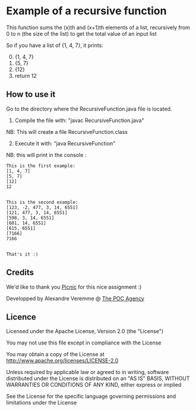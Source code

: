 # Example of a recursive function

This function sums the (x)th and (x+1)th elements of a list, recursively from 0 to n (the size of the list) to get the total value of an input list

So if you have a list of {1, 4, 7}, it prints:

0. {1, 4, 7}
1. {5, 7}
2. {12}
3. return 12

## How to use it

Go to the directory where the RecursiveFunction.java file is located.

1. Compile the file with: "javac RecursiveFunction.java"

NB: This will create a file RecursiveFunction.class

2. Execute it with: "java RecursiveFunction"

NB: this will print in the console :

```
This is the first example:
[1, 4, 7]
[5, 7]
[12]
12


This is the second example:
[123, -2, 477, 3, 14, 6551]
[121, 477, 3, 14, 6551]
[598, 3, 14, 6551]
[601, 14, 6551]
[615, 6551]
[7166]
7166


That's it :)
```

## Credits

We'd like to thank you [Picnic](https://www.picnic.nl/) for this nice assignment :)

Developped by Alexandre Veremme @ [The POC Agency](https://www.the-poc-agency.com)

## Licence

Licensed under the Apache License, Version 2.0 (the "License")

You may not use this file except in compliance with the License

You may obtain a copy of the License at http://www.apache.org/licenses/LICENSE-2.0

Unless required by applicable law or agreed to in writing, software distributed under the License is distributed on an "AS IS" BASIS, WITHOUT WARRANTIES OR CONDITIONS OF ANY KIND, either express or implied

See the License for the specific language governing permissions and limitations under the License